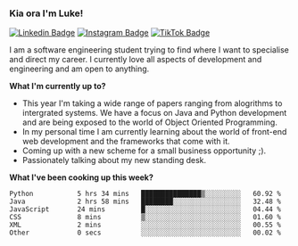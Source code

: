 ### Kia ora I'm Luke!

[![Linkedin Badge](https://img.shields.io/badge/-LinkedIn-0e76a8?style=flat-square&logo=Linkedin&logoColor=white)](https://www.linkedin.com/in/luke-stynes/)
[![Instagram Badge](https://img.shields.io/badge/-Instagram-e4405f?style=flat-square&logo=Instagram&logoColor=white)](https://www.instagram.com/luke.stynes/)
[![TikTok Badge](https://img.shields.io/badge/TikTok-Follow-blue)](https://www.tiktok.com/@luke_stynes)

I am a software engineering student trying to find where I want to specialise and direct my career. I currently love all aspects of development and engineering and am open to anything.

**What I'm currently up to?**
- This year I'm taking a wide range of papers ranging from alogrithms to intergrated systems. We have a focus on Java and Python development and are being exposed to the world of Object Oriented Programming.
- In my personal time I am currently learning about the world of front-end web development and the frameworks that come with it.
- Coming up with a new scheme for a small business opportunity ;).
- Passionately talking about my new standing desk.

**What I've been cooking up this week?**
<!--START_SECTION:waka-->

```text
Python           5 hrs 34 mins   ███████████████▒░░░░░░░░░   60.92 %
Java             2 hrs 58 mins   ████████░░░░░░░░░░░░░░░░░   32.48 %
JavaScript       24 mins         █░░░░░░░░░░░░░░░░░░░░░░░░   04.44 %
CSS              8 mins          ▒░░░░░░░░░░░░░░░░░░░░░░░░   01.60 %
XML              2 mins          ░░░░░░░░░░░░░░░░░░░░░░░░░   00.55 %
Other            0 secs          ░░░░░░░░░░░░░░░░░░░░░░░░░   00.02 %
```

<!--END_SECTION:waka-->

